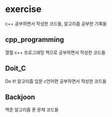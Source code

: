 # __exercise__

c++ 공부하면서 작성한 코드들, 알고리즘 공부한 기록들

## cpp_programming
열혈 c++ 프로그래밍 책으로 공부하면서 작성한 코드들

## Doit_C
Do it! 알고리즘 입문 c언어편 공부하면서 작성한 코드들

## Backjoon
백준 알고리즘 푼 문제 코드들

